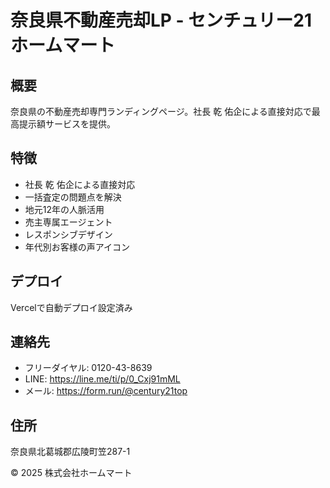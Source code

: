 # 奈良県不動産売却LP - センチュリー21ホームマート

## 概要
奈良県の不動産売却専門ランディングページ。社長 乾 佑企による直接対応で最高提示額サービスを提供。

## 特徴
- 社長 乾 佑企による直接対応
- 一括査定の問題点を解決
- 地元12年の人脈活用
- 売主専属エージェント
- レスポンシブデザイン
- 年代別お客様の声アイコン

## デプロイ
Vercelで自動デプロイ設定済み

## 連絡先
- フリーダイヤル: 0120-43-8639
- LINE: https://line.me/ti/p/0_Cxj91mML
- メール: https://form.run/@century21top

## 住所
奈良県北葛城郡広陵町笠287-1

© 2025 株式会社ホームマート
